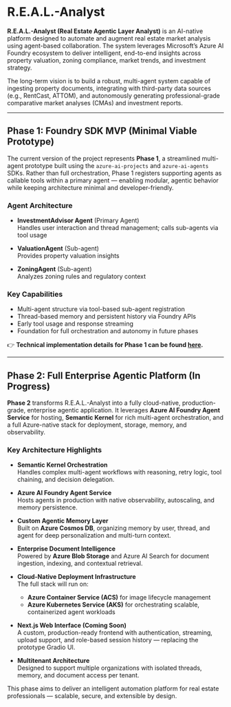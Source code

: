 # R.E.A.L.-Analyst

**R.E.A.L.-Analyst (Real Estate Agentic Layer Analyst)** is an AI-native platform designed to automate and augment real estate market analysis using agent-based collaboration. The system leverages Microsoft’s Azure AI Foundry ecosystem to deliver intelligent, end-to-end insights across property valuation, zoning compliance, market trends, and investment strategy.

The long-term vision is to build a robust, multi-agent system capable of ingesting property documents, integrating with third-party data sources (e.g., RentCast, ATTOM), and autonomously generating professional-grade comparative market analyses (CMAs) and investment reports.

---

## Phase 1: Foundry SDK MVP (Minimal Viable Prototype)

The current version of the project represents **Phase 1**, a streamlined multi-agent prototype built using the `azure-ai-projects` and `azure-ai-agents` SDKs. Rather than full orchestration, Phase 1 registers supporting agents as callable tools within a primary agent — enabling modular, agentic behavior while keeping architecture minimal and developer-friendly.

### Agent Architecture

- **InvestmentAdvisor Agent** (Primary Agent)  
  Handles user interaction and thread management; calls sub-agents via tool usage

- **ValuationAgent** (Sub-agent)  
  Provides property valuation insights

- **ZoningAgent** (Sub-agent)  
  Analyzes zoning rules and regulatory context

### Key Capabilities

- Multi-agent structure via tool-based sub-agent registration  
- Thread-based memory and persistent history via Foundry APIs  
- Early tool usage and response streaming  
- Foundation for full orchestration and autonomy in future phases  

👉 **Technical implementation details for Phase 1 can be found [here](./foundry_sdk_phase/README.md).**



---

## Phase 2: Full Enterprise Agentic Platform (In Progress)

**Phase 2** transforms R.E.A.L.-Analyst into a fully cloud-native, production-grade, enterprise agentic application. It leverages **Azure AI Foundry Agent Service** for hosting, **Semantic Kernel** for rich multi-agent orchestration, and a full Azure-native stack for deployment, storage, memory, and observability.

### Key Architecture Highlights

- **Semantic Kernel Orchestration**  
  Handles complex multi-agent workflows with reasoning, retry logic, tool chaining, and decision delegation.

- **Azure AI Foundry Agent Service**  
  Hosts agents in production with native observability, autoscaling, and memory persistence.

- **Custom Agentic Memory Layer**  
  Built on **Azure Cosmos DB**, organizing memory by user, thread, and agent for deep personalization and multi-turn context.

- **Enterprise Document Intelligence**  
  Powered by **Azure Blob Storage** and Azure AI Search for document ingestion, indexing, and contextual retrieval.

- **Cloud-Native Deployment Infrastructure**  
  The full stack will run on:
  - **Azure Container Service (ACS)** for image lifecycle management
  - **Azure Kubernetes Service (AKS)** for orchestrating scalable, containerized agent workloads

- **Next.js Web Interface (Coming Soon)**  
  A custom, production-ready frontend with authentication, streaming, upload support, and role-based session history — replacing the prototype Gradio UI.

- **Multitenant Architecture**  
  Designed to support multiple organizations with isolated threads, memory, and document access per tenant.

This phase aims to deliver an intelligent automation platform for real estate professionals — scalable, secure, and extensible by design.

